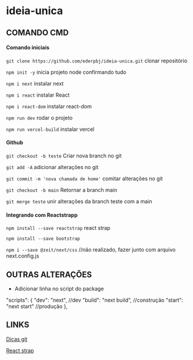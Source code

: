 # ideia-unica

## COMANDO CMD

#### Comando iniciais

`git clone https://github.com/ederpbj/ideia-unica.git` clonar repositório

`npm init -y` inicia projeto node confirmando tudo

`npm i next` instalar next 

`npm i react` instalar React 

`npm i react-dom` instalar react-dom 

`npm run dev` rodar o projeto 

`npm run vercel-build` instalar vercel

#### Github

`git checkout -b teste` Criar nova branch no git

`git add -A` adicionar alterações no git

`git commit -m 'nova chamada de home'` comitar alterações no git

`git checkout -b main` Retornar a branch main

`git merge teste` unir alterações da branch teste com a main

#### Integrando com Reactstrapp

`npm install --save reactstrap` react strap

`npm install --save bootstrap`

`npm i --save @zeit/next/css` //não realizado, fazer junto com arquivo next.config.js

## OUTRAS ALTERAÇÕES

* Adicionar linha no script do package

"scripts": {
    "dev": "next", //dev
    "build": "next build", //construção
    "start": "next start" //produção
  },

## LINKS

[Dicas git](https://blog.cedrotech.com/git-o-minimo-que-voce-precisa-saber-para-trabalhar-em-equipe-parte-2/)

[React strap](https://reactstrap.github.io/)